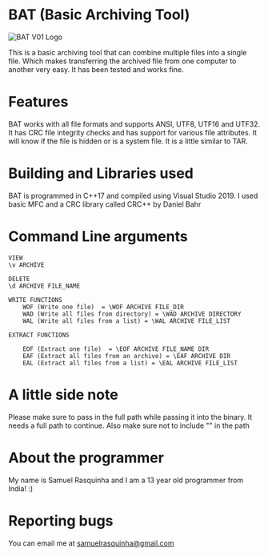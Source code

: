 # BAT (Basic Archiving Tool) 

![BAT V01 Logo](https://github.com/swr06/Basic_Archiving_Tool/blob/master/branding/Logo.png)

This is a basic archiving tool that can combine multiple files into a single file. Which makes transferring the archived file from one computer to another very easy. It has been tested and works fine. 

# Features

BAT works with all file formats and supports ANSI, UTF8, UTF16 and UTF32. 
It has CRC file integrity checks and has support for various file attributes. It will know if the file is hidden or is a system file. It is a little similar to TAR.

# Building and Libraries used

BAT is programmed in C++17 and compiled using Visual Studio 2019.
I used basic MFC and a CRC library called CRC++ by Daniel Bahr

# Command Line arguments

	VIEW 
	\v ARCHIVE

	DELETE
	\d ARCHIVE FILE_NAME

	WRITE FUNCTIONS 
		WOF (Write one file)  = \WOF ARCHIVE FILE_DIR
		WAD (Write all files from directory) = \WAD ARCHIVE DIRECTORY
		WAL (Write all files from a list) = \WAL ARCHIVE FILE_LIST

	EXTRACT FUNCTIONS
		
		EOF (Extract one file)  = \EOF ARCHIVE FILE_NAME DIR
		EAF (Extract all files from an archive) = \EAF ARCHIVE DIR
		EAL (Extract all files from a list) = \EAL ARCHIVE FILE_LIST
   
# A little side note

Please make sure to pass in the full path while passing it into the binary. It needs a full path to continue. Also make sure not to include "" in the path
   
# About the programmer

My name is Samuel Rasquinha and I am a 13 year old programmer from India! :)

# Reporting bugs 

You can email me at samuelrasquinha@gmail.com

